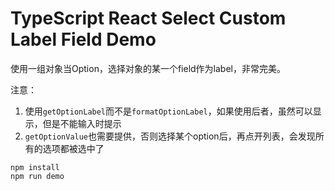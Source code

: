 TypeScript React Select Custom Label Field Demo
=================================

使用一组对象当Option，选择对象的某一个field作为label，非常完美。

注意：
1. 使用`getOptionLabel`而不是`formatOptionLabel`，如果使用后者，虽然可以显示，但是不能输入时提示
2. `getOptionValue`也需要提供，否则选择某个option后，再点开列表，会发现所有的选项都被选中了

```
npm install
npm run demo
```
